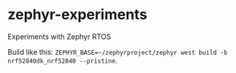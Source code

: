 # zephyr-experiments
Experiments with Zephyr RTOS

Build like this: `ZEPHYR_BASE=~/zephyrproject/zephyr west build -b nrf52840dk_nrf52840 --pristine`.